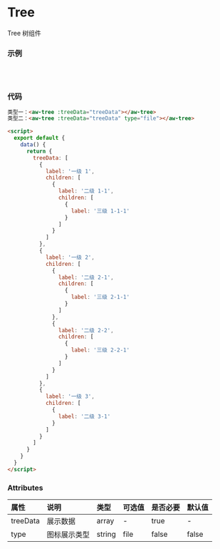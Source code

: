 # Tree

Tree 树组件

### 示例

<script>
  export default {
    data() {
      return {
        treeType:'file',
        treeData: [
          {
            label: '一级 1',
            children: [
              {
                label: '二级 1-1',
                children: [
                  {
                    label: '三级 1-1-1'
                  }
                ]
              }
            ]
          },
          {
            label: '一级 2',
            children: [
              {
                label: '二级 2-1',
                children: [
                  {
                    label: '三级 2-1-1'
                  }
                ]
              },
              {
                label: '二级 2-2',
                children: [
                  {
                    label: '三级 2-2-1'
                  }
                ]
              }
            ]
          },
          {
            label: '一级 3',
            children: [
              {
                label: '二级 3-1',
              },
            ]
          }
        ]
      }
    }
  }
</script>

<br/>
 <aw-tree :treeData="treeData" ></aw-tree>
 <br/>
 <aw-tree :treeData="treeData" type="file"></aw-tree>

### 代码

```html
类型一：<aw-tree :treeData="treeData"></aw-tree> 
类型二：<aw-tree :treeData="treeData" type="file"></aw-tree>

<script>
  export default {
    data() {
      return {
        treeData: [
          {
            label: '一级 1',
            children: [
              {
                label: '二级 1-1',
                children: [
                  {
                    label: '三级 1-1-1'
                  }
                ]
              }
            ]
          },
          {
            label: '一级 2',
            children: [
              {
                label: '二级 2-1',
                children: [
                  {
                    label: '三级 2-1-1'
                  }
                ]
              },
              {
                label: '二级 2-2',
                children: [
                  {
                    label: '三级 2-2-1'
                  }
                ]
              }
            ]
          },
          {
            label: '一级 3',
            children: [
              {
                label: '二级 3-1'
              }
            ]
          }
        ]
      }
    }
  }
</script>
```

### Attributes

| 属性     | 说明         | 类型   | 可选值 | 是否必要 | 默认值 |
| :------- | :----------- | :----- | :----- | :------- | :----- |
| treeData | 展示数据     | array  | -      | true     | -      |
| type     | 图标展示类型 | string | file   | false    | false  |

